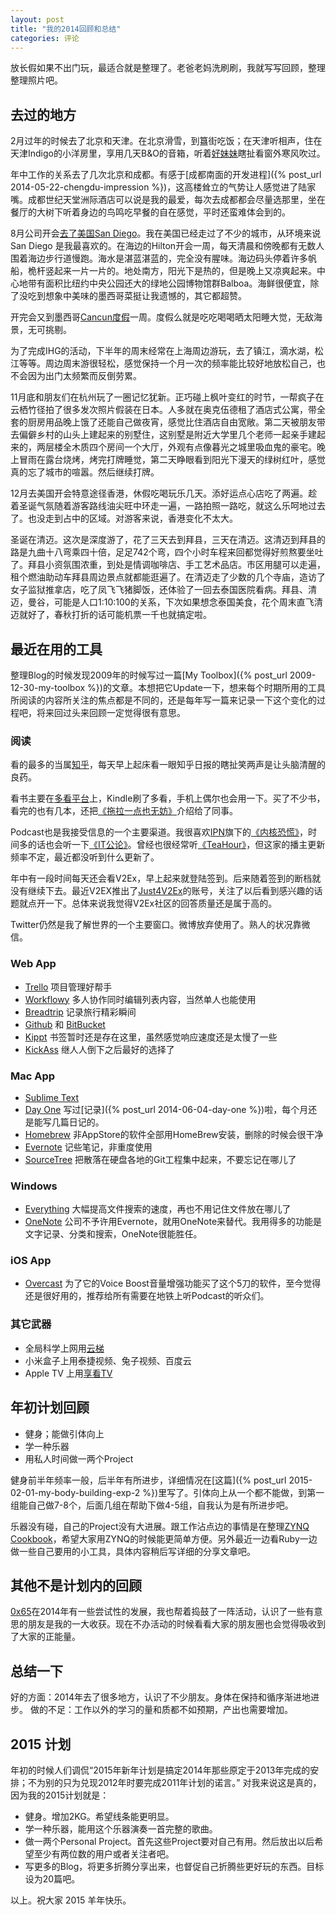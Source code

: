 ```yaml
---
layout: post
title: "我的2014回顾和总结"
categories: 评论
---
```

放长假如果不出门玩，最适合就是整理了。老爸老妈洗刷刷，我就写写回顾，整理整理照片吧。

## 去过的地方 ##

2月过年的时候去了北京和天津。在北京滑雪，到簋街吃饭；在天津听相声，住在天津Indigo的小洋房里，享用几天B&O的音箱，听着[好妹妹](http://site.douban.com/haomeimei/)瞎扯看窗外寒风吹过。

年中工作的关系去了几次北京和成都。有感于[成都南面的开发进程]({% post_url 2014-05-22-chengdu-impression %})，这高楼耸立的气势让人感觉进了陆家嘴。成都世纪天堂洲际酒店可以说是我的最爱，每次去成都都会尽量选那里，坐在餐厅的大树下听着身边的鸟鸣吃早餐的自在感觉，平时还蛮难体会到的。

8月公司开会[去了美国San Diego](http://breadtrip.com/trips/2388072802/)。我在美国已经走过了不少的城市，从环境来说 San Diego 是我最喜欢的。在海边的Hilton开会一周，每天清晨和傍晚都有无数人围着海边步行道慢跑。海水是湛蓝湛蓝的，完全没有腥味。海边码头停着许多帆船，桅杆竖起来一片一片的。地处南方，阳光下是热的，但是晚上又凉爽起来。中心地带有面积比纽约中央公园还大的绿地公园博物馆群Balboa。海鲜很便宜，除了没吃到想象中美味的墨西哥菜挺让我遗憾的，其它都超赞。

开完会又到墨西哥[Cancun度假](http://breadtrip.com/trips/2388098321/)一周。度假么就是吃吃喝喝晒太阳睡大觉，无敌海景，无可挑剔。

为了完成IHG的活动，下半年的周末经常在上海周边游玩，去了镇江，滴水湖，松江等等。周边周末游很轻松，感觉保持一个月一次的频率能比较好地放松自己，也不会因为出门太频繁而反倒劳累。

11月底和朋友们在杭州玩了一圈记忆犹新。正巧碰上枫叶变红的时节，一帮疯子在云栖竹径拍了很多发次照片假装在日本。人多就在奥克伍德租了酒店式公寓，带全套的厨房用品晚上饿了还能自己做夜宵，感觉比住酒店自由宽敞。第二天被朋友带去偏僻乡村的山头上建起来的别墅住，这别墅是附近大学里几个老师一起亲手建起来的，两层楼全木质四个房间一个大厅，外观有点像暮光之城里吸血鬼的豪宅。晚上冒雨在露台烧烤，烤完打牌睡觉，第二天睁眼看到阳光下漫天的绿树红叶，感觉真的忘了城市的喧嚣。然后继续打牌。

12月去美国开会特意途径香港，休假吃喝玩乐几天。添好运点心店吃了两遍。趁着圣诞气氛随着游客路线油尖旺中环走一遍，一路拍照一路吃，就这么乐呵地过去了。也没走到占中的区域。对游客来说，香港变化不太大。

圣诞在清迈。这次是深度游了，花了三天去到拜县，三天在清迈。这清迈到拜县的路是九曲十八弯乘四十倍，足足742个弯，四个小时车程来回都觉得好煎熬要坐吐了。拜县小资氛围浓重，到处是情调咖啡店、手工艺术品店。市区用腿可以走遍，租个燃油助动车拜县周边景点就都能逛遍了。在清迈走了少数的几个寺庙，造访了女子监狱推拿店，吃了凤飞飞猪脚饭，还体验了一回去泰国医院看病。拜县、清迈，曼谷，可能是人口1:10:100的关系，下次如果想念泰国美食，花个周末直飞清迈就好了，春秋打折的话可能机票一千也就搞定啦。

## 最近在用的工具 ##

整理Blog的时候发现2009年的时候写过一篇[My Toolbox]({% post_url 2009-12-30-my-toolbox %})的文章。本想把它Update一下，想来每个时期所用的工具所阅读的内容所关注的焦点都是不同的，还是每年写一篇来记录一下这个变化的过程吧，将来回过头来回顾一定觉得很有意思。

### 阅读 ###
看的最多的当属[知乎](http://www.zhihu.com)，每天早上起床看一眼知乎日报的瞎扯笑两声是让头脑清醒的良药。

看书主要在[多看平台](http://www.duokan.com/)上，Kindle刷了多看，手机上偶尔也会用一下。买了不少书，看完的也有几本，还把[《拖拉一点也无妨》](http://www.duokan.com/book/39624)介绍给了同事。

Podcast也是我接受信息的一个主要渠道。我很喜欢[IPN](http://ipn.li)旗下的[《内核恐慌》](http://ipn.li/kernelpanic/)，时间多的话也会听一下[《IT公论》](http://ipn.li/itgonglun/)。曾经也很经常听[《TeaHour》](http://teahour.fm)，但这家的播主更新频率不定，最近都没听到什么更新了。

年中有一段时间每天还会看V2Ex，早上起来就登陆签到。后来随着签到的断档就没有继续下去。最近V2EX推出了[Just4V2Ex](http://twitter.com/just2v2ex)的账号，关注了以后看到感兴趣的话题就点开一下。总体来说我觉得V2Ex社区的回答质量还是属于高的。

Twitter仍然是我了解世界的一个主要窗口。微博放弃使用了。熟人的状况靠微信。

### Web App ###
- [Trello](http://www.trello.com) 项目管理好帮手
- [Workflowy](http://www.workflowy.com) 多人协作同时编辑列表内容，当然单人也能使用
- [Breadtrip](http://www.breadtrip.com) 记录旅行精彩瞬间
- [Github](http://github.com/imrickysu) 和 [BitBucket](http://www.bitbucket.org)
- [Kippt](http://www.kippt.com) 书签暂时还是存在这里，虽然感觉响应速度还是太慢了一些
- [KickAss](http://kickass.to) 继人人倒下之后最好的选择了

### Mac App ###
- [Sublime Text](http://www.sublimetext.com/)
- [Day One](http://dayoneapp.com/) 写过[记录]({% post_url 2014-06-04-day-one %})啦，每个月还是能写几篇日记的。
- [Homebrew](http://brew.sh/) 非AppStore的软件全部用HomeBrew安装，删除的时候会很干净
- [Evernote](http://www.evernote.com) 记些笔记，非重度使用
- [SourceTree](http://www.sourcetreeapp.com/) 把散落在硬盘各地的Git工程集中起来，不要忘记在哪儿了

### Windows ###
- [Everything](http://www.voidtools.com/) 大幅提高文件搜索的速度，再也不用记住文件放在哪儿了
- [OneNote](http://www.onenote.com/) 公司不予许用Evernote，就用OneNote来替代。我用得多的功能是文字记录、分类和搜索，OneNote很能胜任。

### iOS App ###
- [Overcast](https://overcast.fm/) 为了它的Voice Boost音量增强功能买了这个5刀的软件，至今觉得还是很好用的，推荐给所有需要在地铁上听Podcast的听众们。

### 其它武器 ###
- 全局科学上网用[云梯](http://yuntiref.com/?r=32019b7f903492df)
- 小米盒子上用泰捷视频、兔子视频、百度云
- Apple TV 上用[享看TV](http://www.freeeeetv.com/forum.php)

## 年初计划回顾 ##
- 健身；能做引体向上
- 学一种乐器
- 用私人时间做一两个Project

健身前半年频率一般，后半年有所进步，详细情况在[这篇]({% post_url 2015-02-01-my-body-building-exp-2 %})里写了。引体向上从一个都不能做，到第一组能自己做7-8个，后面几组在帮助下做4-5组，自我认为是有所进步吧。

乐器没有碰，自己的Project没有大进展。跟工作沾点边的事情是在整理[ZYNQ Cookbook](https://github.com/imrickysu/ZYNQ-Cookbook)，希望大家用ZYNQ的时候能更简单方便。另外最近一边看Ruby一边做一些自己要用的小工具，具体内容稍后写详细的分享文章吧。

## 其他不是计划内的回顾 ##
[0x65](http://www.0x65.io/)在2014年有一些尝试性的发展，我也帮着捣鼓了一阵活动，认识了一些有意思的朋友是我的一大收获。现在不办活动的时候看看大家的朋友圈也会觉得吸收到了大家的正能量。

## 总结一下 ##
好的方面：2014年去了很多地方，认识了不少朋友。身体在保持和循序渐进地进步。
做的不足：工作以外的学习的量和质都不如预期，产出也需要增加。

## 2015 计划 ##
年初的时候人们调侃“2015年新年计划是搞定2014年那些原定于2013年完成的安排；不为别的只为兑现2012年时要完成2011年计划的诺言。” 对我来说这是真的，因为我的2015计划就是：

- 健身。增加2KG。希望线条能更明显。
- 学一种乐器，能用这个乐器演奏一首完整的歌曲。
- 做一两个Personal Project。首先这些Project要对自己有用。然后放出以后希望至少有两位数的用户或者关注者吧。
- 写更多的Blog，将更多折腾分享出来，也督促自己折腾些更好玩的东西。目标设为20篇吧。

以上。祝大家 2015 羊年快乐。